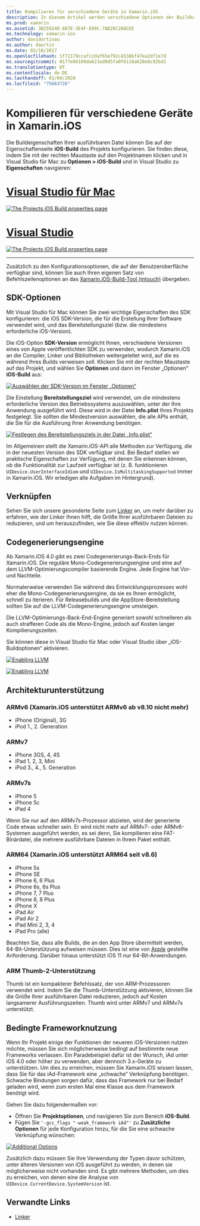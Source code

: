 ```yaml
---
title: Kompilieren für verschiedene Geräte in Xamarin.iOS
description: In diesem Artikel werden verschiedene Optionen der Buildkonfiguration beschrieben, die zum Anpassen eines Xamarin.iOS-Builds für verschiedene Geräte verwendet werden können.
ms.prod: xamarin
ms.assetid: 3B259248-887E-3E4F-E09C-7AD28C2A8CEE
ms.technology: xamarin-ios
author: davidortinau
ms.author: daortin
ms.date: 03/18/2017
ms.openlocfilehash: 1f71179ccafc2daf65e792c4538bf47ea2df1e7d
ms.sourcegitcommit: 0177e06169da621ed9d5fa0f6118a628e8c92bd2
ms.translationtype: HT
ms.contentlocale: de-DE
ms.lasthandoff: 01/04/2020
ms.locfileid: "75663726"
---
```

# <a name="compiling-for-different-devices-in-xamarinios"></a>Kompilieren für verschiedene Geräte in Xamarin.iOS

Die Buildeigenschaften Ihrer ausführbaren Datei können Sie auf der Eigenschaftenseite **iOS-Build** des Projekts konfigurieren. Sie finden diese, indem Sie mit der rechten Maustaste auf den Projektnamen klicken und in Visual Studio für Mac zu **Optionen > iOS-Build** und in Visual Studio zu **Eigenschaften** navigieren:

# <a name="visual-studio-for-mactabmacos"></a>[Visual Studio für Mac](#tab/macos)

[![](compiling-for-different-devices-images/image1.png "The Projects iOS Build properties page")](compiling-for-different-devices-images/image1.png#lightbox) 

# <a name="visual-studiotabwindows"></a>[Visual Studio](#tab/windows)

[![](compiling-for-different-devices-images/image1a.png "The Projects iOS Build properties page")](compiling-for-different-devices-images/image1a.png#lightbox)

-----

Zusätzlich zu den Konfigurationsoptionen, die auf der Benutzeroberfläche verfügbar sind, können Sie auch Ihren eigenen Satz von Befehlszeilenoptionen an das [Xamarin.iOS-Build-Tool (mtouch)](~/ios/deploy-test/mtouch.md) übergeben.

## <a name="sdk-options"></a>SDK-Optionen

Mit Visual Studio für Mac können Sie zwei wichtige Eigenschaften des SDK konfigurieren: die iOS SDK-Version, die für die Erstellung Ihrer Software verwendet wird, und das Bereitstellungsziel (bzw. die mindestens erforderliche iOS-Version).

Die iOS-Option **SDK-Version** ermöglicht Ihnen, verschiedene Versionen eines von Apple veröffentlichten SDK zu verwenden, wodurch Xamarin.iOS an die Compiler, Linker und Bibliotheken weitergeleitet wird, auf die es während Ihres Builds verweisen soll. Klicken Sie mit der rechten Maustaste auf das Projekt, und wählen Sie **Optionen** und dann im Fenster „Optionen“ **iOS-Build** aus:

[![Auswählen der SDK-Version im Fenster „Optionen“](compiling-for-different-devices-images/sdk-version-sml.png)](compiling-for-different-devices-images/sdk-version.png#lightbox)

Die Einstellung **Bereitstellungsziel** wird verwendet, um die mindestens erforderliche Version des Betriebssystems auszuwählen, unter der Ihre Anwendung ausgeführt wird. Diese wird in der Datei **Info.plist** Ihres Projekts festgelegt. Sie sollten die Mindestversion auswählen, die alle APIs enthält, die Sie für die Ausführung Ihrer Anwendung benötigen.

[![Festlegen des Bereitstellungsziels in der Datei „Info.plist“](compiling-for-different-devices-images/deployment-target-sml.png)](compiling-for-different-devices-images/deployment-target.png#lightbox)

Im Allgemeinen stellt die Xamarin.iOS-API alle Methoden zur Verfügung, die in der neuesten Version des SDK verfügbar sind. Bei Bedarf stellen wir praktische Eigenschaften zur Verfügung, mit denen Sie erkennen können, ob die Funktionalität zur Laufzeit verfügbar ist (z. B. funktionieren `UIDevice.UserInterfaceIdiom` und `UIDevice.IsMultitaskingSupported` immer in Xamarin.iOS. Wir erledigen alle Aufgaben im Hintergrund).

## <a name="linking"></a>Verknüpfen

Sehen Sie sich unsere gesonderte Seite zum [Linker](~/ios/deploy-test/linker.md) an, um mehr darüber zu erfahren, wie der Linker Ihnen hilft, die Größe Ihrer ausführbaren Dateien zu reduzieren, und um herauszufinden, wie Sie diese effektiv nutzen können.

## <a name="code-generation-engine"></a>Codegenerierungsengine

Ab Xamarin.iOS 4.0 gibt es zwei Codegenerierungs-Back-Ends für Xamarin.iOS. Die reguläre Mono-Codegenerierungsengine und eine auf dem LLVM-Optimierungscompiler basierende Engine. Jede Engine hat Vor- und Nachteile.

Normalerweise verwenden Sie während des Entwicklungsprozesses wohl eher die Mono-Codegenerierungsengine, da sie es Ihnen ermöglicht, schnell zu iterieren. Für Releasebuilds und die AppStore-Bereitstellung sollten Sie auf die LLVM-Codegenerierungsengine umsteigen.

Die LLVM-Optimierungs-Back-End-Engine generiert sowohl schnelleren als auch strafferen Code als die Mono-Engine, jedoch auf Kosten langer Kompilierungszeiten.

Sie können diese in Visual Studio für Mac oder Visual Studio über „iOS-Buildoptionen“ aktivieren.

[![](compiling-for-different-devices-images/image2.png "Enabling LLVM")](compiling-for-different-devices-images/image2.png#lightbox)

[![](compiling-for-different-devices-images/image2a.png "Enabling LLVM")](compiling-for-different-devices-images/image2a.png#lightbox)

## <a name="architecture-support"></a>Architekturunterstützung

### <a name="armv6-xamarinios-discontinued-support-for-armv6-with-v810"></a>ARMv6 (Xamarin.iOS unterstützt ARMv6 ab v8.10 nicht mehr)

- iPhone (Original), 3G
- iPod 1., 2. Generation

### <a name="armv7"></a>ARMv7

- iPhone 3GS, 4, 4S
- iPad 1, 2, 3, Mini
- iPod 3., 4., 5. Generation

### <a name="armv7s"></a>ARMv7s

- iPhone 5
- iPhone 5c
- iPad 4

Wenn Sie nur auf den ARMv7s-Prozessor abzielen, wird der generierte Code etwas schneller sein. Er wird nicht mehr auf ARMv7- oder ARMv6-Systemen ausgeführt werden, es sei denn, Sie kompilieren eine FAT-Binärdatei, die mehrere ausführbare Dateien in Ihrem Paket enthält.

### <a name="arm64-xamarinios-started-supporting-arm64-in-v86"></a>ARM64 (Xamarin.iOS unterstützt ARM64 seit v8.6)

- iPhone 5s
- iPhone SE
- iPhone 6, 6 Plus
- iPhone 6s, 6s Plus
- iPhone 7, 7 Plus
- iPhone 8, 8 Plus
- iPhone X
- iPad Air
- iPad Air 2
- iPad Mini 2, 3, 4
- iPad Pro (alle)

Beachten Sie, dass alle Builds, die an den App Store übermittelt werden, 64-Bit-Unterstützung aufweisen müssen. Dies ist eine von [Apple](https://developer.apple.com/news/?id=12172014b) gestellte Anforderung. Darüber hinaus unterstützt iOS 11 nur 64-Bit-Anwendungen.

### <a name="arm-thumb-2-support"></a>ARM Thumb-2-Unterstützung

Thumb ist ein kompakterer Befehlssatz, der von ARM-Prozessoren verwendet wird. Indem Sie die Thumb-Unterstützung aktivieren, können Sie die Größe Ihrer ausführbaren Datei reduzieren, jedoch auf Kosten langsamerer Ausführungszeiten. Thumb wird unter ARMv7 und ARMv7s unterstützt.

## <a name="conditional-framework-usage"></a>Bedingte Frameworknutzung

Wenn Ihr Projekt einige der Funktionen der neueren iOS-Versionen nutzen möchte, müssen Sie sich möglicherweise bedingt auf bestimmte neue Frameworks verlassen. Ein Paradebeispiel dafür ist der Wunsch, iAd unter iOS 4.0 oder höher zu verwenden, aber dennoch 3.x-Geräte zu unterstützen. Um dies zu erreichen, müssen Sie Xamarin.iOS wissen lassen, dass Sie für das iAd-Framework eine „schwache“ Verknüpfung benötigen. Schwache Bindungen sorgen dafür, dass das Framework nur bei Bedarf geladen wird, wenn zum ersten Mal eine Klasse aus dem Framework benötigt wird.

Gehen Sie dazu folgendermaßen vor:

- Öffnen Sie **Projektoptionen**, und navigieren Sie zum Bereich **iOS-Build**.
- Fügen Sie `'-gcc_flags "-weak_framework iAd"'` zu **Zusätzliche Optionen** für jede Konfiguration hinzu, für die Sie eine schwache Verknüpfung wünschen:

[![](compiling-for-different-devices-images/image3.png "Additional Options")](compiling-for-different-devices-images/image3.png#lightbox)

Zusätzlich dazu müssen Sie Ihre Verwendung der Typen davor schützen, unter älteren Versionen von iOS ausgeführt zu werden, in denen sie möglicherweise nicht vorhanden sind. Es gibt mehrere Methoden, um dies zu erreichen, von denen eine die Analyse von `UIDevice.CurrentDevice.SystemVersion` ist.

## <a name="related-links"></a>Verwandte Links

- [Linker](~/ios/deploy-test/linker.md)
